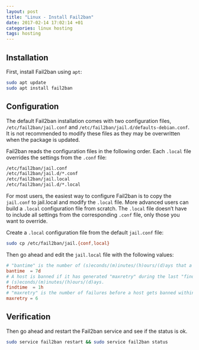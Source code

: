 ```yaml
---
layout: post
title: "Linux - Install Fail2ban"
date: 2017-02-14 17:02:14 +01
categories: linux hosting
tags: hosting
---
```


## Installation

First, install Fail2ban using `apt`:

```bash
sudo apt update
sudo apt install fail2ban
```

## Configuration

The default Fail2ban installation comes with two configuration files, `/etc/fail2ban/jail.conf` and `/etc/fail2ban/jail.d/defaults-debian.conf`. It is not recommended to modify these files as they may be overwritten when the package is updated.

Fail2ban reads the configuration files in the following order. Each `.local` file overrides the settings from the `.conf` file:

```bash
/etc/fail2ban/jail.conf
/etc/fail2ban/jail.d/*.conf
/etc/fail2ban/jail.local
/etc/fail2ban/jail.d/*.local
```

For most users, the easiest way to configure Fail2ban is to copy the `jail.conf` to jail.local and modify the `.local` file. More advanced users can build a `.local` configuration file from scratch. The `.local` file doesn’t have to include all settings from the corresponding `.conf` file, only those you want to override.

Create a `.local` configuration file from the default `jail.conf` file:

```bash
sudo cp /etc/fail2ban/jail.{conf,local}
```

Then go ahead and edit the `jail.local` file with the following values:

```conf
# "bantime" is the number of (s)econds/(m)inutes/(h)ours/(d)ays that a host is banned.
bantime  = 7d
# A host is banned if it has generated "maxretry" during the last "findtime"
# (s)econds/(m)inutes/(h)ours/(d)ays.
findtime  = 1h
# "maxretry" is the number of failures before a host gets banned within the "findtime".
maxretry = 6
```

## Verification

Then go ahead and restart the Fail2ban service and see if the status is ok.

```bash
sudo service fail2ban restart && sudo service fail2ban status
```
